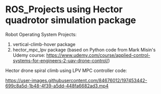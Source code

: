 # ROS_Projects using Hector quadrotor simulation package

Robot Operating System Projects:

1) vertical-climb-hover package
2) hector_mpc_lpv package (based on Python code from Mark Misin's Udemy course: https://www.udemy.com/course/applied-control-systems-for-engineers-2-uav-drone-control/)

Hector drone spiral climb using LPV MPC controller code:

https://user-images.githubusercontent.com/84676012/197453442-699c8a5d-1b48-4f39-a5dd-448fa6682ad3.mp4

